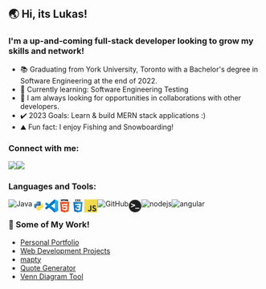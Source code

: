 ## 🌏 Hi, its Lukas! 

### I'm a up-and-coming full-stack developer looking to grow my skills and network!
- 📚 Graduating from York University, Toronto with a Bachelor's degree in Software Engineering at the end of 2022.
- 🌱 Currently learning: Software Engineering Testing
- 👔 I am always looking for opportunities in collaborations with other developers. 
- ✔️ 2023 Goals: Learn & build MERN stack applications :)
- ⛰️ Fun fact: I enjoy Fishing and Snowboarding!

### Connect with me:

[<img align="left" height="26px" src="https://upload.wikimedia.org/wikipedia/commons/0/01/LinkedIn_Logo.svg" />][linkedin]
[<img align="left" height="26px" src="https://upload.wikimedia.org/wikipedia/commons/9/95/Instagram_logo_2022.svg"/>][instagram]

<br />

### Languages and Tools:

<img align="left" alt="Java" height="26px" src="https://seeklogo.com/images/J/java-logo-7F8B35BAB3-seeklogo.com.png" />
<img align="left" alt="Deno" height="26px" src="https://raw.githubusercontent.com/github/explore/361e2821e2dea67711cde99c9c40ed357061cf27/topics/python/python.png" />
<img align="left" alt="Visual Studio Code" height="26px" src="https://raw.githubusercontent.com/github/explore/80688e429a7d4ef2fca1e82350fe8e3517d3494d/topics/visual-studio-code/visual-studio-code.png" />
<img align="left" alt="HTML5" height="26px" src="https://raw.githubusercontent.com/github/explore/80688e429a7d4ef2fca1e82350fe8e3517d3494d/topics/html/html.png" />
<img align="left" alt="CSS3" height="26px" src="https://raw.githubusercontent.com/github/explore/80688e429a7d4ef2fca1e82350fe8e3517d3494d/topics/css/css.png" />
<img align="left" alt="JavaScript" height="26px" src="https://raw.githubusercontent.com/github/explore/80688e429a7d4ef2fca1e82350fe8e3517d3494d/topics/javascript/javascript.png" />
<img align="left" alt="GitHub" height="26px" src="https://upload.wikimedia.org/wikipedia/commons/a/ae/Github-desktop-logo-symbol.svg" />
<img align="left" alt="HTML5" height="26px" src="https://raw.githubusercontent.com/github/explore/80688e429a7d4ef2fca1e82350fe8e3517d3494d/topics/terminal/terminal.png" />
<img align="left" alt="nodejs" height="26px" src="https://upload.wikimedia.org/wikipedia/commons/d/d9/Node.js_logo.svg" />
<img align="left" alt="angular" height="26px" src="https://cdn.worldvectorlogo.com/logos/angular-icon.svg" />

<br />

### 📕 Some of My Work!
<!-- PROJECTS:START -->
- [Personal Portfolio](https://www.lukasrose.ca)
- [Web Development Projects](https://github.com/rose-lukas/Web-Development-Learning)
- [mapty](http://www.lukasrose.ca/mapty/)
- [Quote Generator](https://rose-lukas.github.io/Quote-Generator/)
- [Venn Diagram Tool](https://github.com/rose-lukas/Venn-Diagram-Application)
<!-- PROJECTS:END -->


[linkedin]: https://www.linkedin.com/in/lukas-rose/
[instagram]: https://www.instagram.com/lukasrose.ca/
